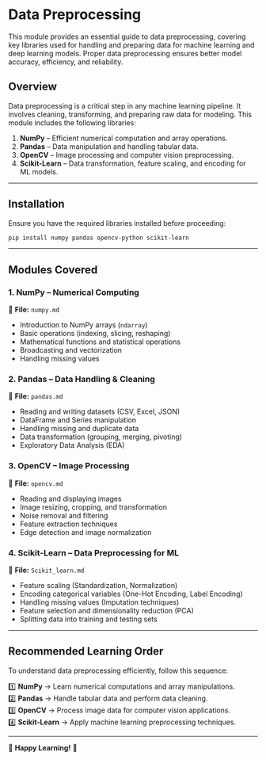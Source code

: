 # **Data Preprocessing**
This module provides an essential guide to data preprocessing, covering key libraries used for handling and preparing data for machine learning and deep learning models. Proper data preprocessing ensures better model accuracy, efficiency, and reliability.

## **Overview**
Data preprocessing is a critical step in any machine learning pipeline. It involves cleaning, transforming, and preparing raw data for modeling. This module includes the following libraries:

1. **NumPy** – Efficient numerical computation and array operations.
2. **Pandas** – Data manipulation and handling tabular data.
3. **OpenCV** – Image processing and computer vision preprocessing.
4. **Scikit-Learn** – Data transformation, feature scaling, and encoding for ML models.

---

## **Installation**
Ensure you have the required libraries installed before proceeding:

```bash
pip install numpy pandas opencv-python scikit-learn
```

---

## **Modules Covered**

### **1. NumPy – Numerical Computing**
📌 **File:** `numpy.md`  
- Introduction to NumPy arrays (`ndarray`)
- Basic operations (indexing, slicing, reshaping)
- Mathematical functions and statistical operations
- Broadcasting and vectorization
- Handling missing values

### **2. Pandas – Data Handling & Cleaning**
📌 **File:** `pandas.md`  
- Reading and writing datasets (CSV, Excel, JSON)
- DataFrame and Series manipulation
- Handling missing and duplicate data
- Data transformation (grouping, merging, pivoting)
- Exploratory Data Analysis (EDA)

### **3. OpenCV – Image Processing**
📌 **File:** `opencv.md`  
- Reading and displaying images
- Image resizing, cropping, and transformation
- Noise removal and filtering
- Feature extraction techniques
- Edge detection and image normalization

### **4. Scikit-Learn – Data Preprocessing for ML**
📌 **File:** `Scikit_learn.md`  
- Feature scaling (Standardization, Normalization)
- Encoding categorical variables (One-Hot Encoding, Label Encoding)
- Handling missing values (Imputation techniques)
- Feature selection and dimensionality reduction (PCA)
- Splitting data into training and testing sets

---

## **Recommended Learning Order**
To understand data preprocessing efficiently, follow this sequence:

1️⃣ **NumPy** → Learn numerical computations and array manipulations.  
2️⃣ **Pandas** → Handle tabular data and perform data cleaning.  
3️⃣ **OpenCV** → Process image data for computer vision applications.  
4️⃣ **Scikit-Learn** → Apply machine learning preprocessing techniques.  

---


🚀 **Happy Learning!** 🚀